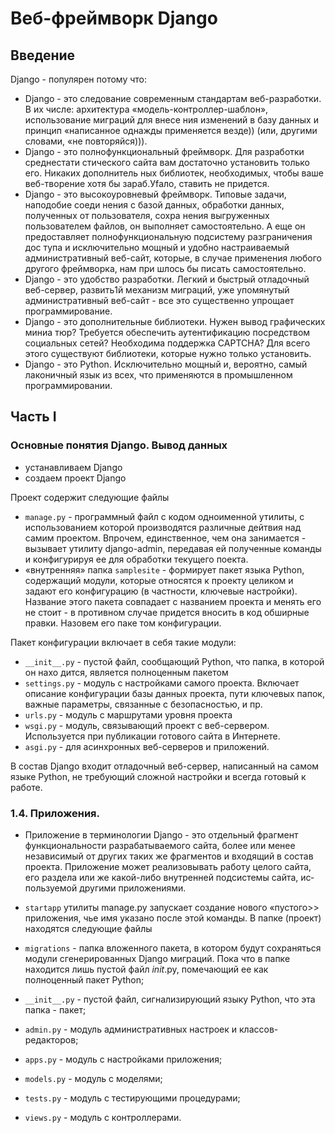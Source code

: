 # Веб-фреймворк Django

## Введение
Django - популярен потому что:
- Django - это следование современным стандартам веб-разработки. В их числе: архитектура «модель-контроллер-шаблон», использование миграций для внесе­ ния изменений в базу данных и принцип «написанное однажды применяется везде)) (или, другими словами, «не повторяйся))).
- Django - это полнофункциональный фреймворк. Для разработки среднестати­ стического сайта вам достаточно установить только его. Никаких дополнитель­ ных библиотек, необходимых, чтобы ваше веб-творение хотя бы зараб\.Уfало, ставить не придется.
- Django - это высокоуровневый фреймворк. Типовые задачи, наподобие соеди­ нения с базой данных, обработки данных, полученных от пользователя, сохра­ нения выгруженных пользователем файлов, он выполняет самостоятельно. А еще он предоставляет полнофункциональную подсистему разграничения дос­ тупа и исключительно мощный и удобно настраиваемый административный веб-сайт, которые, в случае применения любого другого фреймворка, нам при­ шлось бы писать самостоятельно.
- Django - это удобство разработки. Легкий и быстрый отладочный веб-сервер, развить1й механизм миграций, уже упомянутый административный веб-сайт - все это существенно упрощает программирование.
- Django - это дополнительные библиотеки. Нужен вывод графических миниа­ тюр? Требуется обеспечить аутентификацию посредством социальных сетей? Необходима поддержка САРТСНА? Для всего этого существуют библиотеки, которые нужно только установить.
- Django - это Python. Исключительно мощный и, вероятно, самый лаконичный язык из всех, что применяются в промышленном программировании.

## Часть I
### Основные понятия Django. Вывод данных
- устанавливаем Django
- создаем проект Django

Проект содержит следующие файлы
- `manage.py` - программный файл с кодом одноименной утилиты, с использовани­ем которой производятся различные дейтвия над самим проектом. Впрочем, единственное, чем она занимается - вызывает утилиту django-admin, передавая ей полученные команды и конфигурируя ее для обработки текущего поекта.
- «внутренняя» папка `samplesite` - формирует пакет языка Python, содержащий модули, которые относятся к проекту целиком и задают его конфигурацию (в частности, ключевые настройки). Название этого пакета совпадает с названи­ем проекта и менять его не стоит - в противном случае придется вносить в код обширные правки. Назовем его паке­ том конфигурации.

Пакет конфигурации включает в себя такие модули:
- `__init__.py` - пустой файл, сообщающий Python, что папка, в которой он нахо­ дится, является полноценным пакетом
- `settings.py` - модуль с настройками самого проекта. Включает описание кон­фигурации базы данных проекта, пути ключевых папок, важные параметры, связанные с безопасностью, и пр.
- `urls.ру` - модуль с маршрутами уровня проекта
- `wsgi.py` - модуль, связывающий проект с веб-сервером. Используется при публикации готового сайта в Интернете.
- `asgi.py` - для асинхронных веб-серверов и приложений.

В состав Django входит от­ладочный веб-сервер, написанный на самом языке Python, не требующий сложной настройки и всегда готовый к работе.
###  1.4. Приложения.
- Приложение в терминологии Django - это отдельный фрагмент функционально­сти разрабатываемого сайта, более или менее независимый от других таких же фрагментов и входящий в состав проекта. Приложение может реализовывать рабо­ту целого сайта, его раздела или же какой-либо внутренней подсистемы сайта, ис­пользуемой другими приложениями.

- `startapp` утилиты manage.py запускает создание нового «пустого>> прило­жения, чье имя указано после этой команды.
В папке (проект) находятся следующие файлы
- `migrations` - папка вложенного пакета, в котором будут сохраняться модули сге­нерированных Django миграций. Пока что в папке находится лишь пустой файл _init_.py, помечающий ее как полноценный пакет Python;
- `__init__.py` - пустой файл, сигнализирующий языку Python, что эта папка - па­кет;
- `admin.py` - модуль административных настроек и классов-редакторов;
- `apps.py` - модуль с настройками приложения;
- `models.py` - модуль с моделями;
- `tests.py` - модуль с тестирующими процедурами;
- `views.py` - модуль с контроллерами.

